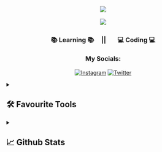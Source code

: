 <p align="center">
  <a href="https://github.com/Nachoozg">
    <img src="https://readme-typing-svg.demolab.com?font=&pause=10000&color=275FF7&center=true&vCenter=true&width=435&lines=Nacho+Zaldo+Gonz%C3%A1lez" /></a>
  
</p>
  <p align="center">
  <a href="https://github.com/Nachoozg">
    <img src="https://media.tenor.com/5ry-200hErMAAAAd/hacker-hacker-man.gif" width="150"/></a>
  </p>
  <h3 align="center"> 📚 Learning 📚  ㅤ||ㅤㅤ💻 Coding 💻 </h3>

<h3 align="center">My Socials:</h3>
<p align="center">
    <a href="https://instagram.com/nachoozg" target="blank"><img align="center" src="https://raw.githubusercontent.com/rahuldkjain/github-profile-readme-generator/master/src/images/icons/Social/instagram.svg" alt="Instagram" height="30" width="100" /></a>
  <a href="https://twitter.com/Nacho_0_03" target="blank"><img align="center" src="https://raw.githubusercontent.com/rahuldkjain/github-profile-readme-generator/master/src/images/icons/Social/twitter.svg" alt="Twitter" height="30" width="100" /></a>

</p>

<details> 
  <summary><h2>🛠️ Favourite Tools</h2></summary>
 

  

  <p>
     <a href="https://www.cprogramming.com/" target="_blank" rel="noreferrer"> <img src="https://raw.githubusercontent.com/devicons/devicon/master/icons/c/c-original.svg" alt="c" width="40" height="40"/> </a> 
     <a href="https://www.linux.org/" target="_blank" rel="noreferrer"> <img src="https://raw.githubusercontent.com/devicons/devicon/master/icons/linux/linux-original.svg" alt="linux" width="40" height="40"/> </a>
    <a href="https://www.java.com" target="_blank" rel="noreferrer"> <img src="https://raw.githubusercontent.com/devicons/devicon/master/icons/java/java-original.svg" alt="java" width="40" height="40"/> </a> 
    <a href="https://www.postgresql.org" target="_blank" rel="noreferrer"> <img src="https://raw.githubusercontent.com/devicons/devicon/master/icons/postgresql/postgresql-original-wordmark.svg" alt="postgresql" width="40" height="40"/> </a>
  <a href="https://www.gnu.org/software/bash/" target="_blank" rel="noreferrer"><img src="https://www.vectorlogo.zone/logos/gnu_bash/gnu_bash-icon.svg" alt="bash" width="40" height="40"/></a> 
  <a href="https://developer.android.com" target="_blank" rel="noreferrer"><img src="https://raw.githubusercontent.com/devicons/devicon/master/icons/android/android-original-wordmark.svg" alt="android" width="40" height="40"/></a>
  </p>
  </p>
    
</details>


<details> 
  <summary><h2>📈 Github Stats</h2></summary>
  
<img align="left" width="40%" src="https://streak-stats.demolab.com?user=Nachoozg&theme=ayu-mirage&border_radius="/>
  
<img align="right" width="40%" src="https://github-readme-stats.vercel.app/api?username=nachoozg&show_icons=true&theme=ayu-mirage" />

<!--<img align="right" width="40%" src="https://github-readme-stats.vercel.app/api/top-langs/?username=nachoozg&layout=compact"/>-->


</details>






